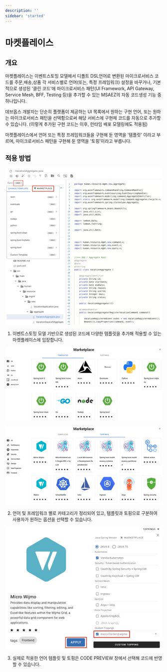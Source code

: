 ```yaml
---
description: ''
sidebar: 'started'
---
```


# 마켓플레이스

## 개요

마켓플레이스는 이벤트스토밍 모델에서 디폴트 DSL언어로 변환된 마이크로서비스 코드를 주문,배송,상품 각 서비스별로 언어(또는, 특정 프레임워크) 설정을 바꾸거나, 기본적으로 생성된 '클린 코드'에 마이크로서비스  패턴(UI Framework, API Gateway, Service Mesh, BFF, Testing 등)을 추가할 수 있는 MSAEZ의 자동 코드생성 기능 중 하나입니다.

데브옵스 개발자는 단순히 플랫폼이 제공하는 UI 목록에서 원하는 구현 언어, 또는 원하는 마이크로서비스 패턴을 선택함으로써 해당 서비스에 구현체 코드를 자동으로 추가할 수 있습니다. (이렇게 추가된 구현 코드는 이후, 런타임 배포 모델링에도 적용됨)

마켓플레이스에서 언어 또는 특정 프레임워크들을 구현해 둔 영역을 '템플릿' 이라고 부르며, 마이크로서비스 패턴을 구현해 둔 영역을 '토핑'이라고 부릅니다. 

## 적용 방법
![](../../src/img/mp1.png)

1. 이벤트스토밍 모델 기반으로 생성된 코드에 다양한 템플릿을 추가해 적용할 수 있는 마켓플레이스에 입장합니다.

![](../../src/img/mp2.png)

![](../../src/img/mp4.png)

2. 언어 및 프레임워크 별로 카테고리가 정리되어 있고, 템플릿과 토핑으로 구분하여 사용자가 원하는 옵션을 선택할 수 있습니다.

![](../../src/img/mp5.png)

3. 실제로 적용한 언어 템플릿 및 토핑은 CODE PREVIEW 창에서 선택해 코드에 반영할 수 있습니다.
<!-- 
## 템플릿

|  | 이름 | 기능 설명 |
|------|---------------------|----------------------------------------------------------------------- |
| 1 |  |  |
| 2 |  |  |
| 3 |  |  |
| 4 |  |  |

## 토핑

|  | 이름 | 기능 설명 |
|------|---------------------|----------------------------------------------------------------------- |
| 1 |  |  |
| 2 |  |  |
| 3 |  |  |
| 4 |  |  | -->